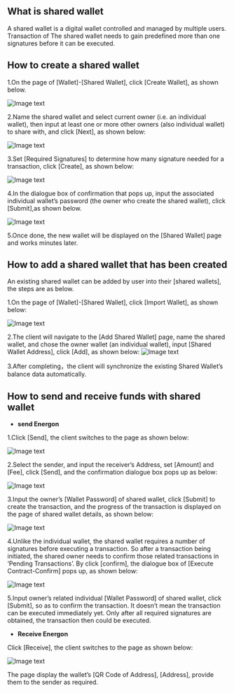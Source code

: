 ## <a name="what_is"></a>What is shared wallet
 A shared wallet is a digital wallet controlled and managed by multiple users. Transaction of The shared wallet needs to gain predefined more than one signatures before it can be executed.

## <a name="how_to_create"></a>How to create a shared wallet

1.On the page of [Wallet]-[Shared Wallet], click [Create Wallet], as shown below.

![Image text](image/Swallet_creation.png)

2.Name the shared wallet and select current owner (i.e. an individual wallet), then input at least one or more other owners (also individual wallet) to share with, and click [Next], as shown below:

![Image text](image/Swallet_info_input.png)

3.Set [Required Signatures] to determine how many signature needed for a transaction, click [Create], as shown below:

![Image text](image/Sign_NO.png)

4.In the dialogue box of confirmation that pops up, input the associated individual wallet’s password (the owner who create the shared wallet), click [Submit],as shown below.

![Image text](image/Send_confirm_Swallet.png)

5.Once done, the new wallet will be displayed on the [Shared Wallet] page and works minutes later.

## <a name="how_to_add"></a>How to add a shared wallet that has been created
An existing shared wallet can be added by user into their [shared wallets], the steps are as below.

1.On the page of [Wallet]-[Shared Wallet], click [Import Wallet], as shown below:

![Image text](image/Add_Swallet.png)

2.The client will navigate to the [Add Shared Wallet] page, name the shared wallet, and chose the owner wallet (an individual wallet), input [Shared Wallet Address], click [Add], as shown below:
   ![Image text](image/Input_info_added_Swallet.png)

3.After completing，the client will synchronize the existing Shared Wallet’s balance data automatically.


## <a name="how_to_use"></a>How to send and receive funds with shared wallet

+ **send Energon**

1.Click [Send], the client switches to the page as shown below:

![Image text](image/Send_Swallet.png)

2.Select the sender, and input the receiver’s Address, set [Amount] and [Fee], click [Send], and the confirmation dialogue box pops up as below:

![Image text](image/Send_confirm_Swallet.png)

3.Input the owner’s [Wallet Password] of shared wallet, click [Submit] to create the transaction, and the progress of the transaction is displayed on the page of shared wallet details, as shown below:

![Image text](image/Transaction_to_be_confirmed_Swallet.png)

4.Unlike the individual wallet, the shared wallet requires a number of signatures before executing a transaction. So after a transaction being initiated, the shared owner needs to confirm those related transactions in ‘Pending Transactions’. By click [confirm], the dialogue box of [Execute Contract-Confirm] pops up, as shown below:

![Image text](image/Execute_contract_Swallet.png)

5.Input owner’s related individual [Wallet Password] of shared wallet, click [Submit], so as to confirm the transaction. It doesn’t mean the transaction can be executed immediately yet. Only after all required signatures are obtained, the transaction then could be executed.

+ **Receive Energon**

Click [Receive], the client switches to the page as shown below:

![Image text](image/QR_code_Swallet.png)

The page display the wallet’s [QR Code of Address], [Address], provide them to the sender as required.

